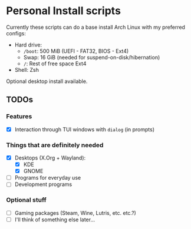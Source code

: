 # Personal Install scripts
Currently these scripts can do a base install Arch Linux with my preferred configs:
- Hard drive:
    - `/boot`: 500 MiB (UEFI - FAT32, BIOS - Ext4)
    - Swap: 16 GiB (needed for suspend-on-disk/hibernation)
    - `/`: Rest of free space Ext4
- Shell: Zsh

Optional desktop install available.

## TODOs
### Features
- [x] Interaction through TUI windows with `dialog` (in prompts)

### Things that are definitely needed
- [x] Desktops (X.Org + Wayland):
  - [x] KDE
  - [x] GNOME
- [ ] Programs for everyday use
- [ ] Development programs

### Optional stuff
- [ ] Gaming packages (Steam, Wine, Lutris, etc. etc.?)
- [ ] I'll think of something else later...
